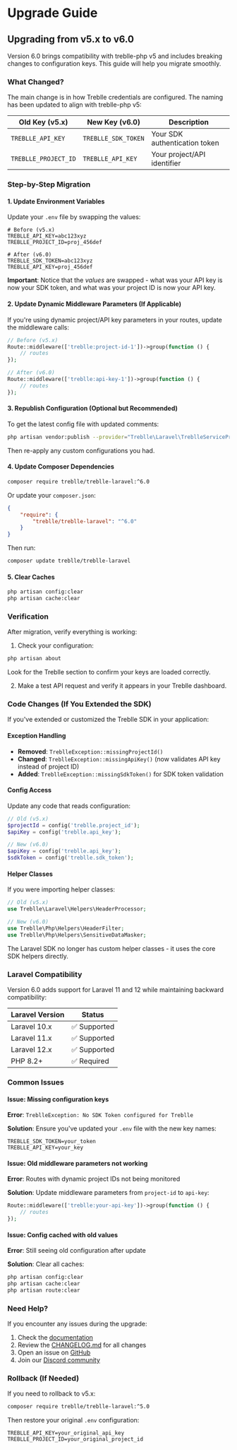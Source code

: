 # Upgrade Guide

## Upgrading from v5.x to v6.0

Version 6.0 brings compatibility with treblle-php v5 and includes breaking changes to configuration keys. This guide will help you migrate smoothly.

### What Changed?

The main change is in how Treblle credentials are configured. The naming has been updated to align with treblle-php v5:

| Old Key (v5.x) | New Key (v6.0) | Description |
|----------------|----------------|-------------|
| `TREBLLE_API_KEY` | `TREBLLE_SDK_TOKEN` | Your SDK authentication token |
| `TREBLLE_PROJECT_ID` | `TREBLLE_API_KEY` | Your project/API identifier |

### Step-by-Step Migration

#### 1. Update Environment Variables

Update your `.env` file by swapping the values:

```shell
# Before (v5.x)
TREBLLE_API_KEY=abc123xyz
TREBLLE_PROJECT_ID=proj_456def

# After (v6.0)
TREBLLE_SDK_TOKEN=abc123xyz
TREBLLE_API_KEY=proj_456def
```

**Important**: Notice that the *values* are swapped - what was your API key is now your SDK token, and what was your project ID is now your API key.

#### 2. Update Dynamic Middleware Parameters (If Applicable)

If you're using dynamic project/API key parameters in your routes, update the middleware calls:

```php
// Before (v5.x)
Route::middleware(['treblle:project-id-1'])->group(function () {
    // routes
});

// After (v6.0)
Route::middleware(['treblle:api-key-1'])->group(function () {
    // routes
});
```

#### 3. Republish Configuration (Optional but Recommended)

To get the latest config file with updated comments:

```bash
php artisan vendor:publish --provider="Treblle\Laravel\TreblleServiceProvider" --force
```

Then re-apply any custom configurations you had.

#### 4. Update Composer Dependencies

```bash
composer require treblle/treblle-laravel:^6.0
```

Or update your `composer.json`:

```json
{
    "require": {
        "treblle/treblle-laravel": "^6.0"
    }
}
```

Then run:

```bash
composer update treblle/treblle-laravel
```

#### 5. Clear Caches

```bash
php artisan config:clear
php artisan cache:clear
```

### Verification

After migration, verify everything is working:

1. Check your configuration:
```bash
php artisan about
```

Look for the Treblle section to confirm your keys are loaded correctly.

2. Make a test API request and verify it appears in your Treblle dashboard.

### Code Changes (If You Extended the SDK)

If you've extended or customized the Treblle SDK in your application:

#### Exception Handling

- **Removed**: `TreblleException::missingProjectId()`
- **Changed**: `TreblleException::missingApiKey()` (now validates API key instead of project ID)
- **Added**: `TreblleException::missingSdkToken()` for SDK token validation

#### Config Access

Update any code that reads configuration:

```php
// Old (v5.x)
$projectId = config('treblle.project_id');
$apiKey = config('treblle.api_key');

// New (v6.0)
$apiKey = config('treblle.api_key');
$sdkToken = config('treblle.sdk_token');
```

#### Helper Classes

If you were importing helper classes:

```php
// Old (v5.x)
use Treblle\Laravel\Helpers\HeaderProcessor;

// New (v6.0)
use Treblle\Php\Helpers\HeaderFilter;
use Treblle\Php\Helpers\SensitiveDataMasker;
```

The Laravel SDK no longer has custom helper classes - it uses the core SDK helpers directly.

### Laravel Compatibility

Version 6.0 adds support for Laravel 11 and 12 while maintaining backward compatibility:

| Laravel Version | Status |
|-----------------|--------|
| Laravel 10.x | ✅ Supported |
| Laravel 11.x | ✅ Supported |
| Laravel 12.x | ✅ Supported |
| PHP 8.2+ | ✅ Required |

### Common Issues

#### Issue: Missing configuration keys

**Error**: `TreblleException: No SDK Token configured for Treblle`

**Solution**: Ensure you've updated your `.env` file with the new key names:
```shell
TREBLLE_SDK_TOKEN=your_token
TREBLLE_API_KEY=your_key
```

#### Issue: Old middleware parameters not working

**Error**: Routes with dynamic project IDs not being monitored

**Solution**: Update middleware parameters from `project-id` to `api-key`:
```php
Route::middleware(['treblle:your-api-key'])->group(function () {
    // routes
});
```

#### Issue: Config cached with old values

**Error**: Still seeing old configuration after update

**Solution**: Clear all caches:
```bash
php artisan config:clear
php artisan cache:clear
php artisan route:clear
```

### Need Help?

If you encounter any issues during the upgrade:

1. Check the [documentation](https://docs.treblle.com/en/integrations/laravel)
2. Review the [CHANGELOG.md](CHANGELOG.md) for all changes
3. Open an issue on [GitHub](https://github.com/Treblle/treblle-laravel/issues)
4. Join our [Discord community](https://treblle.com/chat)

### Rollback (If Needed)

If you need to rollback to v5.x:

```bash
composer require treblle/treblle-laravel:^5.0
```

Then restore your original `.env` configuration:

```shell
TREBLLE_API_KEY=your_original_api_key
TREBLLE_PROJECT_ID=your_original_project_id
```
